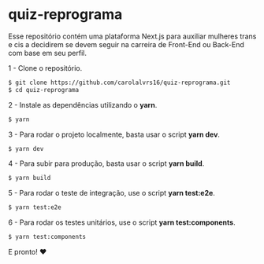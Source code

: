 # quiz-reprograma

Esse repositório contém uma plataforma Next.js para auxiliar mulheres trans e cis a decidirem se devem seguir na carreira de Front-End ou Back-End com base em seu perfil.

1 - Clone o repositório.
```bash
$ git clone https://github.com/carolalvrs16/quiz-reprograma.git
$ cd quiz-reprograma
```

2 - Instale as dependências utilizando o **yarn**.
```bash
$ yarn
```

3 - Para rodar o projeto localmente, basta usar o script **yarn dev**.
```bash
$ yarn dev
```

4 - Para subir para produção, basta usar o script **yarn build**.
```bash
$ yarn build
```

5 - Para rodar o teste de integração, use o script **yarn test:e2e**.
```bash
$ yarn test:e2e
```

6 - Para rodar os testes unitários, use o script **yarn test:components**.
```bash
$ yarn test:components
```

E pronto! ❤️

